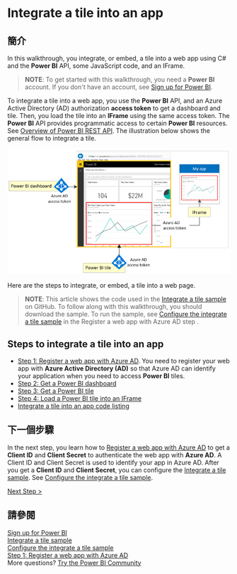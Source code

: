 <properties
   pageTitle="Integrate a Power BI tile into an app"
   description="Walkthrough to integrate a tile into an app, sample code"
   services="powerbi"
   documentationCenter=""
   authors="guyinacube"
   manager="mblythe"
   backup=""
   editor=""
   tags=""
   qualityFocus="monitoring"
   qualityDate=""/>

<tags
   ms.service="powerbi"
   ms.devlang="NA"
   ms.topic="get-started-article"
   ms.tgt_pltfrm="NA"
   ms.workload="powerbi"
   ms.date="08/23/2016"
   ms.author="asaxton"/>

# Integrate a tile into an app

## 簡介

In this walkthrough, you integrate, or embed, a tile into a web app using C# and the <bpt id="p1">**</bpt>Power BI<ept id="p1">**</ept> API, some JavaScript code, and an IFrame.

><bpt id="p1">**</bpt>NOTE<ept id="p1">**</ept>: To get started with this walkthrough, you need a <bpt id="p2">**</bpt>Power BI<ept id="p2">**</ept> account. If you don't have an account, see <bpt id="p1">[</bpt>Sign up for Power BI<ept id="p1">]( powerbi-admin-free-with-custom-azure-directory.md)</ept>.

To integrate a tile into a web app, you use the <bpt id="p1">**</bpt>Power BI<ept id="p1">**</ept> API, and an Azure Active Directory (AD) authorization <bpt id="p2">**</bpt>access token<ept id="p2">**</ept> to get a dashboard and tile. Then, you load the tile into an <bpt id="p1">**</bpt>IFrame<ept id="p1">**</ept> using the same access token. The <bpt id="p1">**</bpt>Power BI<ept id="p1">**</ept> API provides programmatic access to certain <bpt id="p2">**</bpt>Power BI<ept id="p2">**</ept> resources. See <bpt id="p1">[</bpt>Overview of Power BI REST API<ept id="p1">](https://msdn.microsoft.com/library/dn877544.aspx)</ept>. The illustration below shows the general flow to integrate a tile.

![](media\powerbi-developer-integrate-tile\integrate-tile-flow.png)

Here are the steps to integrate, or embed, a tile into a web page.

><bpt id="p1">**</bpt>NOTE<ept id="p1">**</ept>: This article shows the code used in the <bpt id="p2">[</bpt>Integrate a tile sample<ept id="p2">](https://github.com/Microsoft/PowerBI-CSharp/tree/master/samples/webforms/integrate-tile-web-app)</ept> on GitHub. To follow along with this walkthrough, you should download the sample. To run the sample, see <bpt id="p1">[</bpt>Configure the integrate a tile sample<ept id="p1">](powerbi-developer-integrate-tile-register.md#configure-sample)</ept> in the Register a web app with Azure AD step .

## Steps to integrate a tile into an app

- <bpt id="p1">[</bpt>Step 1: Register a web app with Azure AD<ept id="p1">](powerbi-developer-integrate-tile-register.md)</ept>. You need to register your web app with <bpt id="p1">**</bpt>Azure Active Directory (AD)<ept id="p1">**</ept> so that Azure AD can identify your application when you need to access <bpt id="p2">**</bpt>Power BI<ept id="p2">**</ept> tiles.
- [Step 2: Get a Power BI dashboard](powerbi-developer-integrate-tile-get-dashboard.md)
- [Step 3: Get a Power BI tile](powerbi-developer-integrate-tile-get-tile.md)
- [Step 4: Load a Power BI tile into an IFrame](powerbi-developer-integrate-tile-load-tile-iframe.md)
- [Integrate a tile into an app code listing](powerbi-developer-integrate-tile-code.md)

## 下一個步驟

In the next step, you learn how to <bpt id="p1">[</bpt>Register a web app with Azure AD<ept id="p1">](powerbi-developer-integrate-tile-register.md)</ept> to get a <bpt id="p2">**</bpt>Client ID<ept id="p2">**</ept> and <bpt id="p3">**</bpt>Client Secret<ept id="p3">**</ept> to authenticate the web app with <bpt id="p4">**</bpt>Azure AD<ept id="p4">**</ept>. A Client ID and Client Secret is used to identify your app in Azure AD. After you get a <bpt id="p1">**</bpt>Client ID<ept id="p1">**</ept> and <bpt id="p2">**</bpt>Client Secret<ept id="p2">**</ept>, you can configure the <bpt id="p3">[</bpt>Integrate a tile sample<ept id="p3">](https://github.com/Microsoft/PowerBI-CSharp/tree/master/samples/webforms/integrate-tile-web-app)</ept>. See <bpt id="p1">[</bpt>Configure the integrate a tile sample<ept id="p1">](powerbi-developer-integrate-tile-register.md#configure-sample)</ept>.

[Next Step &gt;](powerbi-developer-integrate-tile-register.md)

## 請參閱

[Sign up for Power BI]( powerbi-admin-free-with-custom-azure-directory.md)  
[Integrate a tile sample](https://github.com/Microsoft/PowerBI-CSharp/tree/master/samples/webforms/integrate-tile-web-app)  
[Configure the integrate a tile sample](powerbi-developer-integrate-tile-register.md#configure-sample)  
[Step 1: Register a web app with Azure AD](powerbi-developer-integrate-tile-register.md)  
More questions? [Try the Power BI Community](http://community.powerbi.com/)